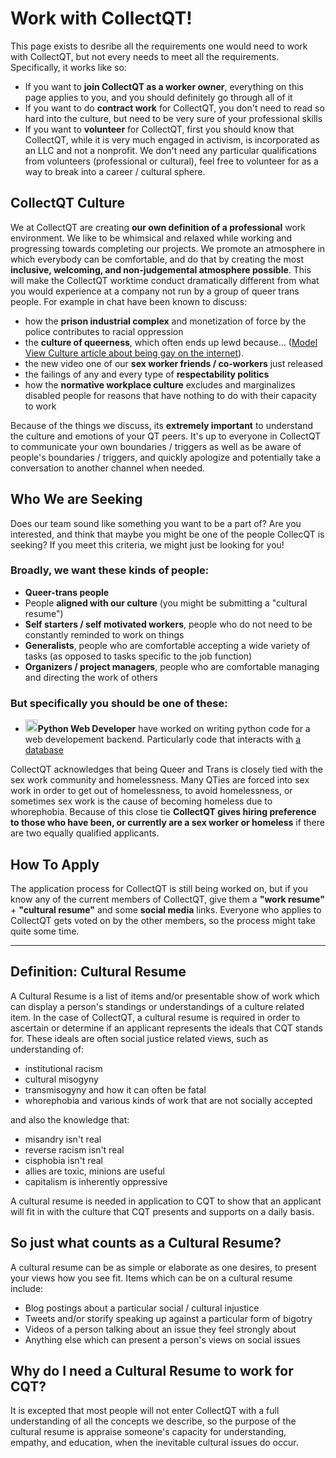 # Work with CollectQT!

This page exists to desribe all the requirements one would need to work with CollectQT, but not every needs to meet all the requirements. Specifically, it works like so:

* If you want to **join CollectQT as a worker owner**, everything on this page applies to you, and you should definitely go through all of it
* If you want to do **contract work** for CollectQT, you don't need to read so hard into the culture, but need to be very sure of your professional skills
* If you want to **volunteer** for CollectQT, first you should know that CollectQT, while it is very much engaged in activism, is incorporated as an LLC and not a nonprofit. We don't need any particular qualifications from volunteers (professional or cultural), feel free to volunteer for as a way to break into a career / cultural sphere.

## CollectQT Culture

We at CollectQT are creating **our own definition of a professional** work environment. We like to be whimsical and relaxed while working and progressing towards completing our projects. We promote an atmosphere in which everybody can be comfortable, and do that by creating the most **inclusive, welcoming, and non-judgemental atmosphere possible**. This will make the CollectQT worktime conduct dramatically different from what you would experience at a company not run by a group of queer trans people. For example in chat have been known to discuss:

* how the **prison industrial complex** and monetization of force by the police contributes to racial oppression
* the **culture of queerness**, which often ends up lewd because... ([Model View Culture article about being gay on the internet](http://modelviewculture.com/pieces/gay-internet-witches-on-the-internet-get-more-kisses)).
* the new video one of our **sex worker friends / co-workers** just released
* the failings of any and every type of **respectability politics**
* how the **normative workplace culture** excludes and marginalizes disabled people for reasons that have nothing to do with their capacity to work

Because of the things we discuss, its **extremely important** to understand the culture and emotions of your QT peers. It's up to everyone in CollectQT to communicate your own boundaries / triggers as well as be aware of people's boundaries / triggers, and quickly apologize and potentially take a conversation to another channel when needed.

## Who We are Seeking

Does our team sound like something you want to be a part of? Are you interested, and think that maybe you might be one of the people CollecQT is seeking? If you meet this criteria, we might just be looking for you!

### Broadly, we want these kinds of people:

* **Queer-trans people**
* People **aligned with our culture** (you might be submitting a "cultural resume")
* **Self starters / self motivated workers**, people who do not need to be constantly reminded to work on things
* **Generalists**, people who are comfortable accepting a wide variety of tasks (as opposed to tasks specific to the job function)
* **Organizers / project managers**, people who are comfortable managing and directing the work of others

### But specifically you should be one of these:

* **<img alt='python icon' src='http://icons.iconarchive.com/icons/cornmanthe3rd/plex/512/Other-python-icon.png' style="width:20px;height:20px;">Python Web Developer** have worked on writing python code for a web developement backend. Particularly code that interacts with [a database](https://gitlab.com/collectqt/quirell/tree/develop/quirell/database)

CollectQT acknowledges that being Queer and Trans is closely tied with the sex work community and homelessness. Many QTies are forced into sex work in order to get out of homelessness, to avoid homelessness, or sometimes sex work is the cause of becoming homeless due to whorephobia. Because of this close tie **CollectQT gives hiring preference to those who have been, or currently are a sex worker or homeless** if there are two equally qualified applicants.

## How To Apply

The application process for CollectQT is still being worked on, but if you know any of the current members of CollectQT, give them a **"work resume"** + **"cultural resume"** and some **social media** links. Everyone who applies to CollectQT gets voted on by the other members, so the process might take quite some time.

---

## Definition: Cultural Resume

A Cultural Resume is a list of items and/or presentable show of work which can display a person's standings or understandings of a culture related item. In the case of CollectQT, a cultural resume is required in order to ascertain or determine if an applicant represents the ideals that CQT stands for. These ideals are often social justice related views, such as understanding of:

* institutional racism
* cultural misogyny
* transmisogyny and how it can often be fatal
* whorephobia and various kinds of work that are not socially accepted

and also the knowledge that:

* misandry isn't real
* reverse racism isn't real
* cisphobia isn't real
* allies are toxic, minions are useful
* capitalism is inherently oppressive

A cultural resume is needed in application to CQT to show that an applicant will fit in with the culture that CQT presents and supports on a daily basis.

## So just what counts as a Cultural Resume?

A cultural resume can be as simple or elaborate as one desires, to present your views how you see fit. Items which can be on a cultural resume include:

* Blog postings about a particular social / cultural injustice
* Tweets and/or storify speaking up against a particular form of bigotry
* Videos of a person talking about an issue they feel strongly about
* Anything else which can present a person's views on social issues

## Why do I need a Cultural Resume to work for CQT?

It is excepted that most people will not enter CollectQT with a full understanding of all the concepts we describe, so the purpose of the cultural resume is appraise someone's capacity for understanding, empathy, and education, when the inevitable cultural issues do occur.

